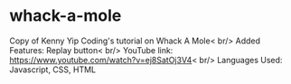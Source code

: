 # whack-a-mole
Copy of Kenny Yip Coding's tutorial on Whack A Mole< br/> 
Added Features: Replay button< br/> 
YouTube link: https://www.youtube.com/watch?v=ej8SatOj3V4< br/>
Languages Used: Javascript, CSS, HTML
